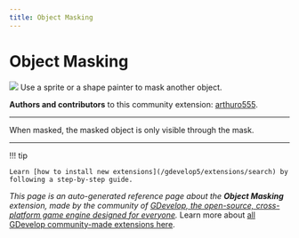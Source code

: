 ```yaml
---
title: Object Masking
---
```

# Object Masking

![](https://resources.gdevelop-app.com/assets/Icons/transition-masked.svg)
Use a sprite or a shape painter to mask another object.

**Authors and contributors** to this community extension: [arthuro555](https://gd.games/arthuro555).

---

When masked, the masked object is only visible through the mask.

---

!!! tip

    Learn [how to install new extensions](/gdevelop5/extensions/search) by following a step-by-step guide.

*This page is an auto-generated reference page about the **Object Masking** extension, made by the community of [GDevelop, the open-source, cross-platform game engine designed for everyone](https://gdevelop.io/).* Learn more about [all GDevelop community-made extensions here](/gdevelop5/extensions).